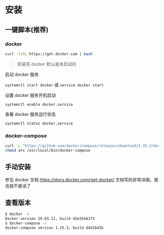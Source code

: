 # 安装

## 一键脚本(推荐)
### docker
```bash
curl -fsSL https://get.docker.com | bash
```
> 安装完 docker 默认是未启动的

启动 docker 服务

`systemctl start docker` 或 `service docker start`

设置 docker 服务开机启动

`systemctl enable docker.service`

查看 docker 服务运行状态

`systemctl status docker.service`

### docker-compose
```bash
curl -L "https://github.com/docker/compose/releases/download/1.25.3/docker-compose-$(uname -s)-$(uname -m)" -o /usr/local/bin/docker-compose
chmod a+x /usr/local/bin/docker-compose
```

## 手动安装
参见 docker 文档 https://docs.docker.com/get-docker/
文档写的非常详细，我也就不废话了

## 查看版本
```bash
$ docker -v
Docker version 19.03.11, build 42e35e61f3
$ docker-compose -v
docker-compose version 1.25.3, build d4d1b42b
```